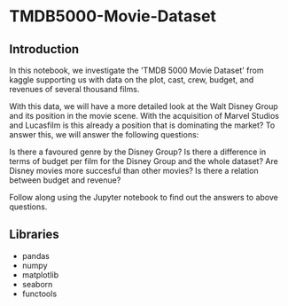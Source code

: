 # TMDB5000-Movie-Dataset

## Introduction
In this notebook, we investigate the 'TMDB 5000 Movie Dataset' from kaggle supporting us with data on the plot, cast, crew, budget, and revenues of several thousand films.

With this data, we will have a more detailed look at the Walt Disney Group and its position in the movie scene. With the acquisition of Marvel Studios and Lucasfilm is this already a position that is dominating the market? To answer this, we will answer the following questions:

Is there a favoured genre by the Disney Group?
Is there a difference in terms of budget per film for the Disney Group and the whole dataset?
Are Disney movies more succesful than other movies?
Is there a relation between budget and revenue?

Follow along using the Jupyter notebook to find out the answers to above questions.

## Libraries
- pandas
- numpy
- matplotlib
- seaborn
- functools

